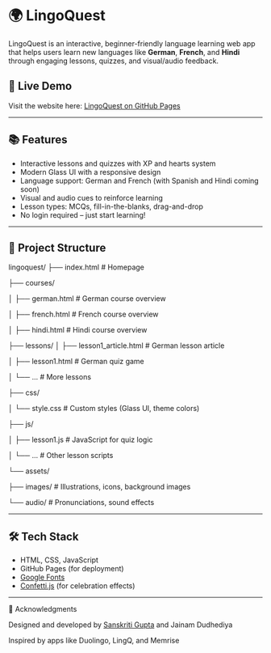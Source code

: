 # 🌍 LingoQuest

LingoQuest is an interactive, beginner-friendly language learning web app that helps users learn new languages like **German**, **French**, and **Hindi** through engaging lessons, quizzes, and visual/audio feedback.

## 🔗 Live Demo
Visit the website here: [LingoQuest on GitHub Pages](https://sanaryan175.github.io/LingoQuest/)

---

## 📚 Features

- Interactive lessons and quizzes with XP and hearts system
-  Modern Glass UI with a responsive design
-  Language support: German and French (with Spanish and Hindi coming soon)
- Visual and audio cues to reinforce learning
- Lesson types: MCQs, fill-in-the-blanks, drag-and-drop
-  No login required – just start learning!

---

## 📁 Project Structure

lingoquest/
├── index.html # Homepage

├── courses/

│ ├── german.html # German course overview

│ ├── french.html # French course overview

│ ├── hindi.html # Hindi course overview

├── lessons/
│ ├── lesson1_article.html # German lesson article

│ ├── lesson1.html # German quiz game

│ └── ... # More lessons

├── css/

│ └── style.css # Custom styles (Glass UI, theme colors)

├── js/

│ ├── lesson1.js # JavaScript for quiz logic

│ └── ... # Other lesson scripts

└── assets/

├── images/ # Illustrations, icons, background images

└── audio/ # Pronunciations, sound effects

---

## 🛠️ Tech Stack

- HTML, CSS, JavaScript
- GitHub Pages (for deployment)
- [Google Fonts](https://fonts.google.com/)
- [Confetti.js](https://www.cssscript.com/confetti-falling-animation/) (for celebration effects)

---

🙌 Acknowledgments

Designed and developed by  [Sanskriti Gupta](https://github.com/sanaryan175) and Jainam Dudhediya

Inspired by apps like Duolingo, LingQ, and Memrise


